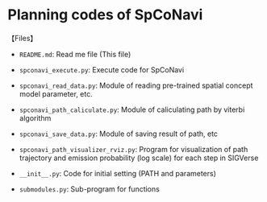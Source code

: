 # Planning codes of SpCoNavi

【Files】  
 - `README.md`: Read me file (This file)

 - `spconavi_execute.py`:  Execute code for SpCoNavi

 - `spconavi_read_data.py`: Module of reading pre-trained spatial concept model parameter, etc.

 - `spconavi_path_caliculate.py`: Module of caliculating path by viterbi algorithm

 - `spconavi_save_data.py`: Module of saving result of path, etc

 - `spconavi_path_visualizer_rviz.py`: Program for visualization of path trajectory and emission probability (log scale) for each step in SIGVerse

  - `__init__.py`: Code for initial setting (PATH and parameters)

 - `submodules.py`: Sub-program for functions

